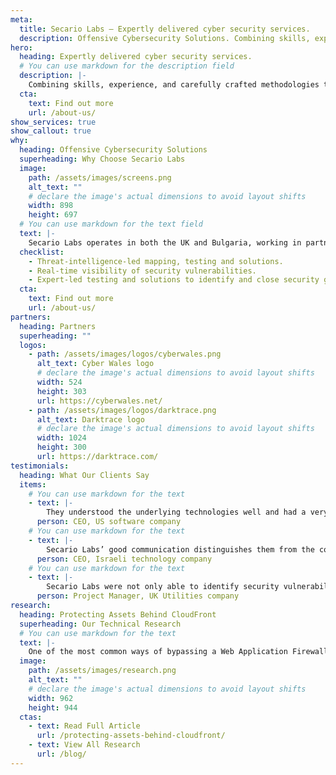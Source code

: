 ```yaml
---
meta:
  title: Secario Labs — Expertly delivered cyber security services.
  description: Offensive Cybersecurity Solutions. Combining skills, experience, and carefully crafted methodologies to provide offensive cyber security.
hero:
  heading: Expertly delivered cyber security services.
  # You can use markdown for the description field
  description: |-
    Combining skills, experience, and carefully crafted methodologies to provide offensive cybersecurity services that identify threats head-on. Secario Labs offer a robust approach to evaluate and help defend modern organisations.
  cta:
    text: Find out more
    url: /about-us/
show_services: true
show_callout: true
why:
  heading: Offensive Cybersecurity Solutions
  superheading: Why Choose Secario Labs
  image:
    path: /assets/images/screens.png
    alt_text: ""
    # declare the image's actual dimensions to avoid layout shifts
    width: 898
    height: 697
  # You can use markdown for the text field
  text: |-
    Secario Labs operates in both the UK and Bulgaria, working in partnership with clients to provide comprehensive cybersecurity solutions that meet the highest industry standards.
  checklist:
    - Threat-intelligence-led mapping, testing and solutions.
    - Real-time visibility of security vulnerabilities.
    - Expert-led testing and solutions to identify and close security gaps.
  cta:
    text: Find out more
    url: /about-us/
partners:
  heading: Partners
  superheading: ""
  logos:
    - path: /assets/images/logos/cyberwales.png
      alt_text: Cyber Wales logo
      # declare the image's actual dimensions to avoid layout shifts
      width: 524
      height: 303
      url: https://cyberwales.net/
    - path: /assets/images/logos/darktrace.png
      alt_text: Darktrace logo
      # declare the image's actual dimensions to avoid layout shifts
      width: 1024
      height: 300
      url: https://darktrace.com/
testimonials:
  heading: What Our Clients Say
  items:
    # You can use markdown for the text
    - text: |-
        They understood the underlying technologies well and had a very detailed look over the provided codebase.
      person: CEO, US software company
    # You can use markdown for the text
    - text: |-
        Secario Labs’ good communication distinguishes them from the competition. It’s hard to find a provider with good skills and good communication; we often get one or the other, and with Secario Labs, we get both.
      person: CEO, Israeli technology company
    # You can use markdown for the text
    - text: |-
        Secario Labs were not only able to identify security vulnerabilities which other vendors have somehow missed, but they went above and beyond to help us remediate them and verify the patches. The whole process from scoping, the carrying out of the assessment, the delivered report, to the final debrief were well carried out.
      person: Project Manager, UK Utilities company
research:
  heading: Protecting Assets Behind CloudFront
  superheading: Our Technical Research
  # You can use markdown for the text
  text: |-
    One of the most common ways of bypassing a Web Application Firewall (WAF) involves finding out the backend servers’ address and connecting to it directly. An IP can be leaked in many ways, including DNS history, HTTP headers, cookies, virtual host routing with shared infrastructure, stack traces leaking source code, […]
  image:
    path: /assets/images/research.png
    alt_text: ""
    # declare the image's actual dimensions to avoid layout shifts
    width: 962
    height: 944
  ctas:
    - text: Read Full Article
      url: /protecting-assets-behind-cloudfront/
    - text: View All Research
      url: /blog/
---
```

